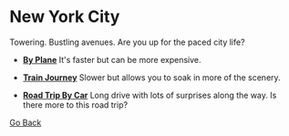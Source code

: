 # New York City
Towering. Bustling avenues. Are you up for the paced city life?

* **[By Plane](destination2.md)** It's faster but can be more expensive.

* **[Train Journey](destination2.md)** Slower but allows you to soak in more of the scenery.

* **[Road Trip By Car](destination2.md)** Long drive with lots of surprises along the way. Is there more to this road trip?

[Go Back](start.md)
